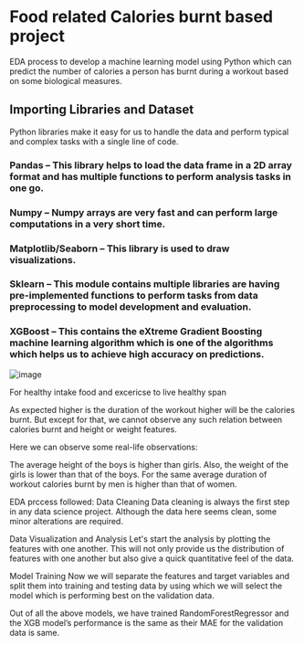 # Food related Calories burnt based project


EDA process to develop a machine learning model using Python which can predict the number of calories a person has burnt during a workout based on some biological measures.

## Importing Libraries and Dataset
Python libraries make it easy for us to handle the data and perform typical and complex tasks with a single line of code.

### Pandas – This library helps to load the data frame in a 2D array format and has multiple functions to perform analysis tasks in one go.
### Numpy – Numpy arrays are very fast and can perform large computations in a very short time.
### Matplotlib/Seaborn – This library is used to draw visualizations.
### Sklearn – This module contains multiple libraries are having pre-implemented functions to perform tasks from data preprocessing to model development and evaluation.
### XGBoost – This contains the eXtreme Gradient Boosting machine learning algorithm which is one of the algorithms which helps us to achieve high accuracy on predictions.



![image](https://github.com/user-attachments/assets/0865de4a-47f8-4dee-a7f3-f4286238fd46)


For healthy intake food and excericse to live healthy span 

As expected higher is the duration of the workout higher will be the calories burnt. But except for that, we cannot observe any such relation between calories burnt and height or weight features.

Here we can observe some real-life observations:

The average height of the boys is higher than girls.
Also, the weight of the girls is lower than that of the boys.
For the same average duration of workout calories burnt by men is higher than that of women.

EDA prccess followed:
Data Cleaning
Data cleaning is always the first step in any data science project. Although the data here seems clean, some minor alterations are required.

Data Visualization and Analysis
Let's start the analysis by plotting the features with one another. This will not only provide us the distribution of features with one another but also give a quick quantitative feel of the data.

Model Training
Now we will separate the features and target variables and split them into training and testing data by using which we will select the model which is performing best on the validation data.

Out of all the above models, we have trained RandomForestRegressor and the XGB model’s performance is the same as their MAE for the validation data is same.
